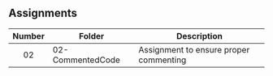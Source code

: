 ## Assignments

| Number | Folder | Description |
| :----: | ------ | ----------- |
|   02   | 02-CommentedCode        | Assignment to ensure proper commenting |
